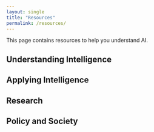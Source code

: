 ```yaml
---
layout: single
title: "Resources"
permalink: /resources/
---
```


This page contains resources to help you understand AI.


## Understanding Intelligence

## Applying Intelligence

## Research

## Policy and Society

